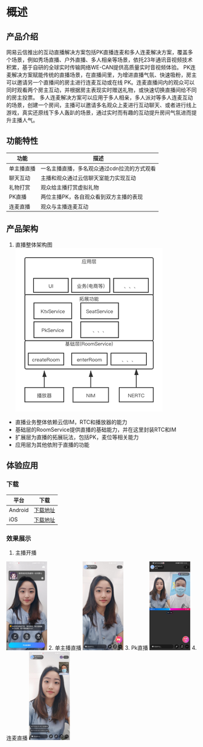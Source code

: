 # 概述

## 产品介绍
网易云信推出的互动直播解决方案包括PK直播连麦和多人连麦解决方案，覆盖多个场景，例如秀场直播、户外直播、多人相亲等场景，依托23年通讯音视频技术积累，基于自研的全球实时传输网络WE-CAN提供高质量实时音视频体验。 PK连麦解决方案赋能传统的直播场景，在直播间里，为增进直播气氛、快速吸粉，房主可以邀请另一个直播间的房主进行连麦互动或在线 PK。连麦直播间内的观众可以同时观看两个房主互动，并根据房主表现实时赠送礼物，或快速切换直播间给不同的房主投票。 多人连麦解决方案可以应用于多人相亲，多人派对等多人连麦互动的场景，创建一个房间，主播可以邀请多名观众上麦进行互动聊天、或者进行线上游戏，真实还原线下多人轰趴的场景，通过实时而有趣的互动提升房间气氛进而提升主播人气。

## 功能特性

|  功能   | 描述  |
|  ----  | ----  |
| 单主播直播  | 一名主播直播，多名观众通过cdn拉流的方式观看 |
| 聊天互动  | 主播和观众通过云信聊天室能力实现互动 |
| 礼物打赏  | 观众给主播打赏虚拟礼物 |
| PK直播  | 两位主播PK，各自观众看到双方主播的表现 |
| 连麦直播  | 观众与主播连麦互动 |

## 产品架构 
1. 直播整体架构图   
![直播架构图](image/live.png)
* 直播业务整体依赖云信IM，RTC和播放器的能力   
* 基础层的RoomService提供直播的基础能力，并在这里封装RTC和IM   
* 扩展层为直播的拓展玩法，包括PK，麦位等相关能力
* 应用层为其他依附于直播的功能   


## 体验应用
### 下载
|  平台   | 下载  |
|  ----  | ----  |
| Android  | [下载地址]() |
| iOS  | [下载地址]() |

### 效果展示
1. 主播开播  
<img src="image/start_live.jpg" alt="image-20210923195218894" width="108" heigth="234" />  
2. 单主播直播  
<img src="image/single_live.jpg" alt="image-20210923195218894" width="108" heigth="234" />
3. Pk直播  
<img src="image/pk_live.jpg" alt="image-20210923195218894" width="108" heigth="234" />
4. 连麦直播  
<img src="image/seat_live.jpg" alt="image-20210923195218894" width="108" heigth="234" />
